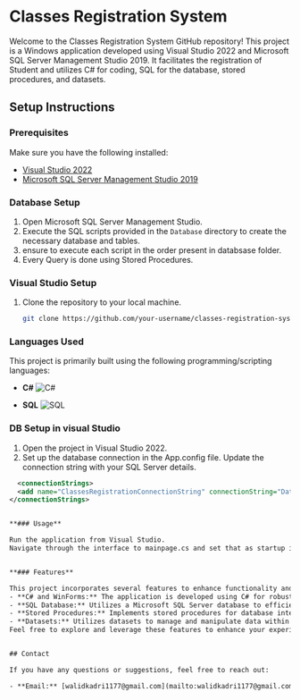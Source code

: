 # Classes Registration System

Welcome to the Classes Registration System GitHub repository! This project is a Windows application developed using Visual Studio 2022 and Microsoft SQL Server Management Studio 2019. 
It facilitates the registration of Student and utilizes C# for coding, SQL for the database, stored procedures, and datasets.

## Setup Instructions

### Prerequisites

Make sure you have the following installed:

- [Visual Studio 2022](https://visualstudio.microsoft.com/)
- [Microsoft SQL Server Management Studio 2019](https://docs.microsoft.com/en-us/sql/ssms/download-sql-server-management-studio-ssms)

### Database Setup

1. Open Microsoft SQL Server Management Studio.
2. Execute the SQL scripts provided in the `Database` directory to create the necessary database and tables.
3. ensure to execute each script in the order present in databsase folder.
4. Every Query is done using Stored Procedures.
   
### Visual Studio Setup

1. Clone the repository to your local machine.

   ```bash
   git clone https://github.com/your-username/classes-registration-system.git

### Languages Used

This project is primarily built using the following programming/scripting languages:

- **C#**
  ![C#](https://img.shields.io/badge/C%23-blue)

- **SQL**
  ![SQL](https://img.shields.io/badge/SQL-orange)


### DB Setup in visual Studio

1. Open the project in Visual Studio 2022.
1. Set up the database connection in the App.config file. Update the connection string with your SQL Server details.

```xml
  <connectionStrings>
  <add name="ClassesRegistrationConnectionString" connectionString="Data Source=yourservername;Initial Catalog=ClassReg;Integrated Security=True" providerName="System.Data.SqlClient" />
</connectionStrings>


**### Usage**

Run the application from Visual Studio.
Navigate through the interface to mainpage.cs and set that as startup item.


**### Features**

This project incorporates several features to enhance functionality and user experience:
- **C# and WinForms:** The application is developed using C# for robust logic and Windows Forms for a user-friendly interface.
- **SQL Database:** Utilizes a Microsoft SQL Server database to efficiently store and retrieve data.
- **Stored Procedures:** Implements stored procedures for database interaction, ensuring efficient and secure data operations.
- **Datasets:** Utilizes datasets to manage and manipulate data within the application, providing a structured approach to data handling.
Feel free to explore and leverage these features to enhance your experience with the Classes Registration System.


## Contact

If you have any questions or suggestions, feel free to reach out:

- **Email:** [walidkadri1177@gmail.com](mailto:walidkadri1177@gmail.com)



